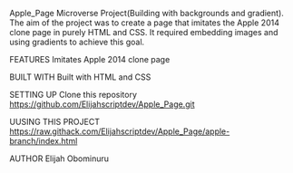 Apple_Page
Microverse Project(Building with backgrounds and gradient). The aim of the project was to create a page that imitates the Apple 2014 clone page in purely HTML and CSS. It required embedding images and using gradients to achieve this goal.

FEATURES Imitates Apple 2014 clone page

BUILT WITH Built with HTML and CSS

SETTING UP Clone this repository https://github.com/Elijahscriptdev/Apple_Page.git

UUSING THIS PROJECT https://raw.githack.com/Elijahscriptdev/Apple_Page/apple-branch/index.html

AUTHOR Elijah Obominuru
